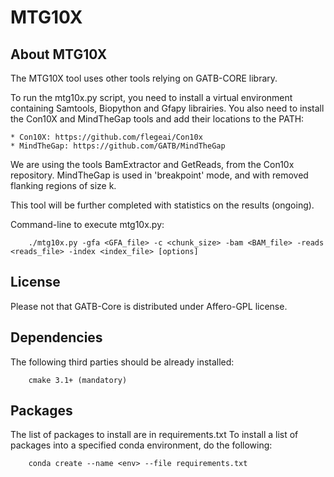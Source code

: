 # MTG10X

## About MTG10X

The MTG10X tool uses other tools relying on GATB-CORE library.

To run the mtg10x.py script, you need to install a virtual environment containing Samtools, Biopython and Gfapy librairies.
You also need to install the Con10X and MindTheGap tools and add their locations to the PATH:

    * Con10X: https://github.com/flegeai/Con10x
    * MindTheGap: https://github.com/GATB/MindTheGap

We are using the tools BamExtractor and GetReads, from the Con10x repository.
MindTheGap is used in 'breakpoint' mode, and with removed flanking regions of size k.

This tool will be further completed with statistics on the results (ongoing).

Command-line to execute mtg10x.py:
```
    ./mtg10x.py -gfa <GFA_file> -c <chunk_size> -bam <BAM_file> -reads <reads_file> -index <index_file> [options]
```

## License

Please not that GATB-Core is distributed under Affero-GPL license.

## Dependencies

The following third parties should be already installed:
```
    cmake 3.1+ (mandatory)
```

## Packages

The list of packages to install are in requirements.txt
To install a list of packages into a specified conda environment, do the following:
```
    conda create --name <env> --file requirements.txt
```
